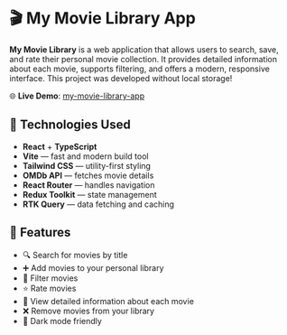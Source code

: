 # 🎬 My Movie Library App

**My Movie Library** is a web application that allows users to search, save, and rate their personal movie collection. It provides detailed information about each movie, supports filtering, and offers a modern, responsive interface. This project was developed without local storage!

🌐 **Live Demo**: [my-movie-library-app](https://vitalina-korchova.github.io/my-movie-library-app/)

## 🔧 Technologies Used

- **React** + **TypeScript**
- **Vite** — fast and modern build tool
- **Tailwind CSS** — utility-first styling
- **OMDb API** — fetches movie details
- **React Router** — handles navigation
- **Redux Toolkit** — state management
- **RTK Query** — data fetching and caching


## 🚀 Features

- 🔍 Search for movies by title
- ➕ Add movies to your personal library
- 📂 Filter movies
- ⭐ Rate movies
- 📝 View detailed information about each movie
- ❌ Remove movies from your library
- 🌙 Dark mode friendly 

